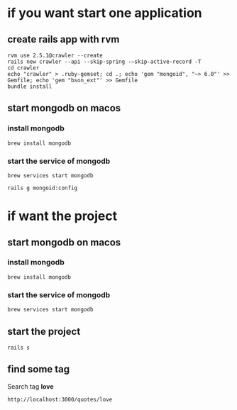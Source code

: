 # if you want start one application

## create rails app with rvm

```
rvm use 2.5.1@crawler --create
rails new crawler --api --skip-spring -–skip-active-record -T
cd crawler
echo "crawler" > .ruby-gemset; cd .; echo 'gem "mongoid", "~> 6.0"' >> Gemfile; echo 'gem "bson_ext"' >> Gemfile
bundle install
```

## start mongodb on macos

### install mongodb
```
brew install mongodb
```

### start the service of mongodb
```
brew services start mongodb
```

```
rails g mongoid:config
```

# if want the project

## start mongodb on macos

### install mongodb
```
brew install mongodb
```

### start the service of mongodb
```
brew services start mongodb
```

## start the project

```
rails s
```

## find some tag

Search tag **love**

```
http://localhost:3000/quotes/love
```